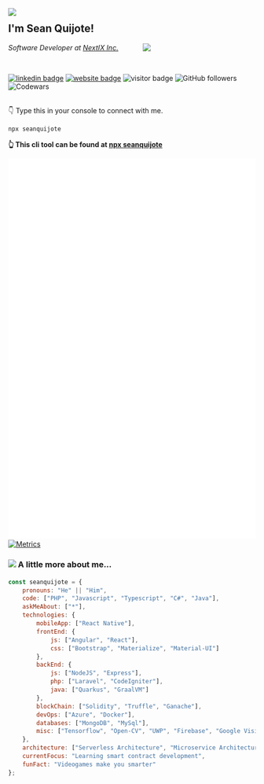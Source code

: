 <img align='left' src="https://media.giphy.com/media/Nx0rz3jtxtEre/giphy.gif" width="230" style="padding-right: 10px;">
<h2 style="padding-top: -20px;">
    I'm Sean Quijote!
    <!-- <img src="https://media.giphy.com/media/fHFY9R9aP76BPF5Fso/giphy.gif" width="30"> -->
</h2>
<img align='right' src="https://media.giphy.com/media/M9gbBd9nbDrOTu1Mqx/giphy.gif" width="230">
<p>
    <em>
        Software Developer at 
        <a href="https://www.nextixsystems.com/">NextIX Inc.</a>
        <!-- <img src="https://media.giphy.com/media/ZEUODEtQiUZWGg6IHR/giphy.gif" width="30" style="position: absolute;"> -->
    </em>
</p>
<br />

[![linkedin badge](https://img.shields.io/badge/Sean_Quijote-blue?style=flat&logo=linkedin)](https://www.linkedin.com/in/seanquijote/)
[![website badge](https://img.shields.io/badge/Website-30302f?style=flat&logo=angular)](https://seanquijote.github.io/)
![visitor badge](https://visitor-badge.glitch.me/badge?page_id=seanquijote.seanquijote&left_text=Visitors)
![GitHub followers](https://img.shields.io/github/followers/seanquijote?label=Follow&style=social)
![Codewars](https://www.codewars.com/users/seanquijote/badges/micro)

<br/>
👇 Type this in your console to connect with me.

```bash
npx seanquijote
```
**👆 This cli tool can be found at [npx seanquijote](https://github.com/seanquijote/npx-card)**

![](https://raw.githubusercontent.com/seanquijote/seanquijote/main/github-metrics.svg)<br>
[![Metrics](https://github.com/seanquijote/seanquijote/actions/workflows/metrics.yml/badge.svg?branch=main)](https://github.com/seanquijote/seanquijote/actions/workflows/metrics.yml)


### <img src="https://media.giphy.com/media/fHFY9R9aP76BPF5Fso/giphy.gif" width="30"> A little more about me... 

```javascript
const seanquijote = {
    pronouns: "He" || "Him",
    code: ["PHP", "Javascript", "Typescript", "C#", "Java"],
    askMeAbout: ["*"],
    technologies: {
        mobileApp: ["React Native"],
        frontEnd: {
            js: ["Angular", "React"],
            css: ["Bootstrap", "Materialize", "Material-UI"]
        },
        backEnd: {
            js: ["NodeJS", "Express"],
            php: ["Laravel", "CodeIgniter"],
            java: ["Quarkus", "GraalVM"]
        },
        blockChain: ["Solidity", "Truffle", "Ganache"],
        devOps: ["Azure", "Docker"],
        databases: ["MongoDB", "MySql"],
        misc: ["Tensorflow", "Open-CV", "UWP", "Firebase", "Google Vision API", "SVN"]
    },
    architecture: ["Serverless Architecture", "Microservice Architecture"],
    currentFocus: "Learning smart contract development",
    funFact: "Videogames make you smarter"
};
```
